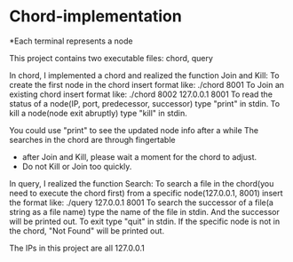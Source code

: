 # Chord-implementation
*Each terminal represents a node


This project contains two executable files: chord, query

In chord, I implemented a chord and realized the function Join and Kill:
   To create the first node in the chord insert format like: ./chord 8001
   To Join an existing chord insert format like: ./chord 8002 127.0.0.1 8001
   To read the status of a node(IP, port, predecessor, successor) type "print" in stdin.
   To kill a node(node exit abruptly) type "kill" in stdin.

   You could use "print" to see the updated node info after a while
   The searches in the chord are through fingertable

* after Join and Kill, please wait a moment for the chord to adjust.
* Do not Kill or Join too quickly.

In query, I realized the function Search:
   To search a file in the chord(you need to execute the chord first) from a specific node(127.0.0.1, 8001) insert the format like: ./query 127.0.0.1 8001
   To search the successor of a file(a string as a file name) type the name of the file in stdin. And the successor will be printed out.
   To exit type "quit" in stdin.
   If the specific node is not in the chord, "Not Found" will be printed out.

The IPs in this project are all 127.0.0.1 
